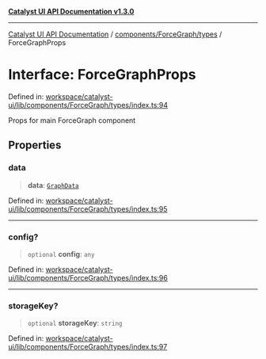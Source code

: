 [**Catalyst UI API Documentation v1.3.0**](../../../../README.md)

---

[Catalyst UI API Documentation](../../../../README.md) / [components/ForceGraph/types](../README.md) / ForceGraphProps

# Interface: ForceGraphProps

Defined in: [workspace/catalyst-ui/lib/components/ForceGraph/types/index.ts:94](https://github.com/TheBranchDriftCatalyst/catalyst-ui/blob/main/lib/components/ForceGraph/types/index.ts#L94)

Props for main ForceGraph component

## Properties

### data

> **data**: [`GraphData`](GraphData.md)

Defined in: [workspace/catalyst-ui/lib/components/ForceGraph/types/index.ts:95](https://github.com/TheBranchDriftCatalyst/catalyst-ui/blob/main/lib/components/ForceGraph/types/index.ts#L95)

---

### config?

> `optional` **config**: `any`

Defined in: [workspace/catalyst-ui/lib/components/ForceGraph/types/index.ts:96](https://github.com/TheBranchDriftCatalyst/catalyst-ui/blob/main/lib/components/ForceGraph/types/index.ts#L96)

---

### storageKey?

> `optional` **storageKey**: `string`

Defined in: [workspace/catalyst-ui/lib/components/ForceGraph/types/index.ts:97](https://github.com/TheBranchDriftCatalyst/catalyst-ui/blob/main/lib/components/ForceGraph/types/index.ts#L97)
